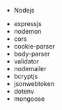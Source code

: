 - Nodejs
* expressjs
* nodemon
* cors
* cookie-parser
* body-parser
* validator
* nodemailer
* bcryptjs
* jsonwebtoken
* dotenv
* mongoose
